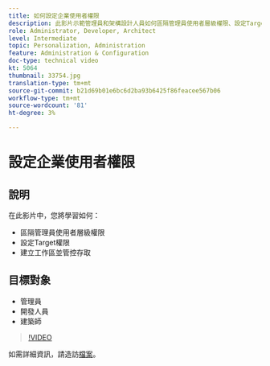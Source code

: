 ```yaml
---
title: 如何設定企業使用者權限
description: 此影片示範管理員和架構設計人員如何區隔管理員使用者層級權限、設定Target權限，以及建立工作區和管理存取權。
role: Administrator, Developer, Architect
level: Intermediate
topic: Personalization, Administration
feature: Administration & Configuration
doc-type: technical video
kt: 5064
thumbnail: 33754.jpg
translation-type: tm+mt
source-git-commit: b21d69b01e6bc6d2ba93b6425f86feacee567b06
workflow-type: tm+mt
source-wordcount: '81'
ht-degree: 3%

---
```



# 設定企業使用者權限

## 說明

在此影片中，您將學習如何：

* 區隔管理員使用者層級權限
* 設定Target權限
* 建立工作區並管控存取

## 目標對象

* 管理員
* 開發人員
* 建築師

>[!VIDEO](https://video.tv.adobe.com/v/33754/?quality=12)

如需詳細資訊，請造訪[檔案](https://docs.adobe.com/content/help/en/target/using/administer/administrating-target.html)。
